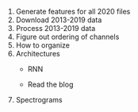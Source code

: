 1. Generate  features for all 2020 files
2. Download 2013-2019 data
3. Process 2013-2019 data
4. Figure out ordering of channels
1. How to organize 
5. Architectures
    - RNN

    - Read the blog
6. Spectrograms
